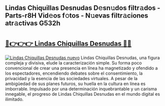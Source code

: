 ## Lindas Chiquillas Desnudas D𝚎sn𝚞dos filtr𝚊dos - Parts-r8H Vid𝚎os f𝚘tos - N𝚞evas filtr𝚊ciones atr𝚊ctivas G532h

# <h2><a href="http://mbbs3r.tromn.icu/?c=Lindas+Chiquillas+Desnudas">🔗👉👉👉 Lindas Chiquillas Desnudas 🔗🔗</a></h2>

[![Lindas Chiquillas Desnudas nuevo](https://i.imgur.com/pEAQMta.gif)](http://mbbs3r.tromn.icu/?c=Lindas+Chiquillas+Desnudas)
Lindas Chiquillas Desnudas, una figura compleja y divisiva, elude la caracterización simple. Su forma poco convencional de crear una presencia en línea ha magnetizado y ofendido a los espectadores, encendiendo debates sobre el consentimiento, la privacidad y la esencia de las sociedades virtuales. A pesar de la ambigüedad de sus planes futuros, su huella en la cultura en línea es imborrable. Impulsado por una determinación inquebrantable y un carisma innegable, el progreso de Lindas Chiquillas Desnudas en el mundo digital es ilimitado.
